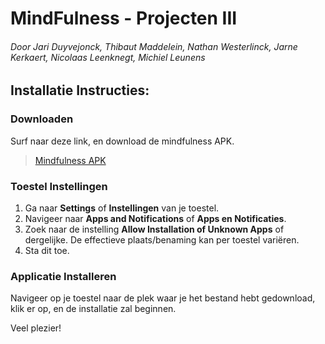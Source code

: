 # MindFulness - Projecten III
###### Door Jari Duyvejonck, Thibaut Maddelein, Nathan Westerlinck, Jarne Kerkaert, Nicolaas Leenknegt, Michiel Leunens

## Installatie Instructies: 
### Downloaden

Surf naar deze link, en download de mindfulness APK.
> [Mindfulness APK](https://drive.google.com/open?id=1xx4wGdRWcwuH9KaXlA9yspizGNjIgf3Y)


### Toestel Instellingen

1. Ga naar **Settings** of **Instellingen** van je toestel.
2. Navigeer naar **Apps and Notifications** of **Apps en Notificaties**.
3. Zoek naar de instelling **Allow Installation of Unknown Apps** of dergelijke. De effectieve plaats/benaming kan per toestel variëren.
4. Sta dit toe.


### Applicatie Installeren

Navigeer op je toestel naar de plek waar je het bestand hebt gedownload, klik er op, en de installatie zal beginnen.



Veel plezier!
